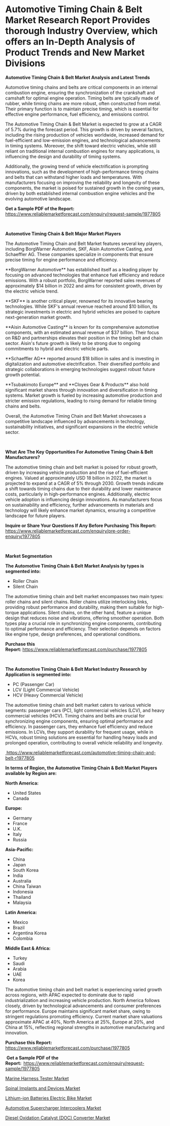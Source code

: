 <p><h1>Automotive Timing Chain & Belt Market Research Report Provides thorough Industry Overview, which offers an In-Depth Analysis of Product Trends and New Market Divisions</h1></p><p><strong>Automotive Timing Chain & Belt Market Analysis and Latest Trends</strong></p>
<p><p>Automotive timing chains and belts are critical components in an internal combustion engine, ensuring the synchronization of the crankshaft and camshaft for optimal engine operation. Timing belts are typically made of rubber, while timing chains are more robust, often constructed from metal. Their primary function is to maintain precise timing, which is essential for effective engine performance, fuel efficiency, and emissions control.</p><p>The Automotive Timing Chain & Belt Market is expected to grow at a CAGR of 5.7% during the forecast period. This growth is driven by several factors, including the rising production of vehicles worldwide, increased demand for fuel-efficient and low-emission engines, and technological advancements in timing systems. Moreover, the shift toward electric vehicles, while still reliant on traditional internal combustion engines for many applications, is influencing the design and durability of timing systems.</p><p>Additionally, the growing trend of vehicle electrification is prompting innovations, such as the development of high-performance timing chains and belts that can withstand higher loads and temperatures. With manufacturers focusing on improving the reliability and longevity of these components, the market is poised for sustained growth in the coming years, driven by both established internal combustion engine vehicles and the evolving automotive landscape.</p></p>
<p><strong>Get a Sample PDF of the Report:&nbsp;</strong> <a href="https://www.reliablemarketforecast.com/enquiry/request-sample/1977805?utm_campaign=1110&utm_medium=2&utm_source=Github&utm_content=ia&utm_term=04112024&utm_id=automotive-timing-chain-belt">https://www.reliablemarketforecast.com/enquiry/request-sample/1977805</a></p>
<p>&nbsp;</p>
<p><strong>Automotive Timing Chain & Belt Major Market Players</strong></p>
<p><p>The Automotive Timing Chain and Belt Market features several key players, including BorgWarner Automotive, SKF, Aisin Automotive Casting, and Schaeffler AG. These companies specialize in components that ensure precise timing for engine performance and efficiency.</p><p>**BorgWarner Automotive** has established itself as a leading player by focusing on advanced technologies that enhance fuel efficiency and reduce emissions. With a robust portfolio, BorgWarner reported sales revenues of approximately $14 billion in 2022 and aims for consistent growth, driven by the electric vehicle trend.</p><p>**SKF** is another critical player, renowned for its innovative bearing technologies. While SKF's annual revenue reached around $10 billion, its strategic investments in electric and hybrid vehicles are poised to capture next-generation market growth.</p><p>**Aisin Automotive Casting** is known for its comprehensive automotive components, with an estimated annual revenue of $37 billion. Their focus on R&D and partnerships elevates their position in the timing belt and chain sector. Aisin's future growth is likely to be strong due to ongoing commitments to hybrid and electric vehicle parts.</p><p>**Schaeffler AG** reported around $18 billion in sales and is investing in digitalization and automotive electrification. Their diversified portfolio and strategic collaborations in emerging technologies suggest robust future growth potential.</p><p>**Tsubakimoto Europe** and **Cloyes Gear & Products** also hold significant market shares through innovation and diversification in timing systems. Market growth is fueled by increasing automotive production and stricter emission regulations, leading to rising demand for reliable timing chains and belts.</p><p>Overall, the Automotive Timing Chain and Belt Market showcases a competitive landscape influenced by advancements in technology, sustainability initiatives, and significant expansions in the electric vehicle sector.</p></p>
<p>&nbsp;</p>
<p><strong>What Are The Key Opportunities For Automotive Timing Chain & Belt Manufacturers?</strong></p>
<p><p>The automotive timing chain and belt market is poised for robust growth, driven by increasing vehicle production and the rise of fuel-efficient engines. Valued at approximately USD 18 billion in 2022, the market is projected to expand at a CAGR of 5% through 2030. Growth trends indicate a shift towards timing chains due to their durability and lower maintenance costs, particularly in high-performance engines. Additionally, electric vehicle adoption is influencing design innovations. As manufacturers focus on sustainability and efficiency, further advancements in materials and technology will likely enhance market dynamics, ensuring a competitive landscape for future players.</p></p>
<p><strong>Inquire or Share Your Questions If Any Before Purchasing This Report:</strong> <a href="https://www.reliablemarketforecast.com/enquiry/pre-order-enquiry/1977805?utm_campaign=1110&utm_medium=2&utm_source=Github&utm_content=ia&utm_term=04112024&utm_id=automotive-timing-chain-belt">https://www.reliablemarketforecast.com/enquiry/pre-order-enquiry/1977805</a></p>
<p>&nbsp;</p>
<p><strong>Market Segmentation</strong></p>
<p><strong>The Automotive Timing Chain & Belt Market Analysis by types is segmented into:</strong></p>
<p><ul><li>Roller Chain</li><li>Silent Chain</li></ul></p>
<p><p>The automotive timing chain and belt market encompasses two main types: roller chains and silent chains. Roller chains utilize interlocking links, providing robust performance and durability, making them suitable for high-torque applications. Silent chains, on the other hand, feature a unique design that reduces noise and vibrations, offering smoother operation. Both types play a crucial role in synchronizing engine components, contributing to optimal performance and efficiency. Their selection depends on factors like engine type, design preferences, and operational conditions.</p></p>
<p><strong>Purchase this Report:&nbsp;</strong><a href="https://www.reliablemarketforecast.com/purchase/1977805?utm_campaign=1110&utm_medium=2&utm_source=Github&utm_content=ia&utm_term=04112024&utm_id=automotive-timing-chain-belt">https://www.reliablemarketforecast.com/purchase/1977805</a></p>
<p>&nbsp;</p>
<p><strong>The Automotive Timing Chain & Belt Market Industry Research by Application is segmented into:</strong></p>
<p><ul><li>PC (Passenger Car)</li><li>LCV (Light Commercial Vehicle)</li><li>HCV (Heavy Commercial Vehicle)</li></ul></p>
<p><p>The automotive timing chain and belt market caters to various vehicle segments: passenger cars (PC), light commercial vehicles (LCV), and heavy commercial vehicles (HCV). Timing chains and belts are crucial for synchronizing engine components, ensuring optimal performance and efficiency. In passenger cars, they enhance fuel efficiency and reduce emissions. In LCVs, they support durability for frequent usage, while in HCVs, robust timing solutions are essential for handling heavy loads and prolonged operation, contributing to overall vehicle reliability and longevity.</p></p>
<p><a href="https://www.reliablemarketforecast.com/automotive-timing-chain-and-belt-r1977805?utm_campaign=1110&utm_medium=2&utm_source=Github&utm_content=ia&utm_term=04112024&utm_id=automotive-timing-chain-belt">&nbsp;https://www.reliablemarketforecast.com/automotive-timing-chain-and-belt-r1977805</a></p>
<p><strong>In terms of Region, the Automotive Timing Chain & Belt Market Players available by Region are:</strong></p>
<p>
    <p> <strong> North America: </strong>
        <ul>
            <li>United States</li>
            <li>Canada</li>
        </ul>
        </p> 
    <p> <strong> Europe: </strong>
        <ul>
            <li>Germany</li>
            <li>France</li>
            <li>U.K.</li>
            <li>Italy</li>
            <li>Russia</li>
        </ul>
        </p> 
    <p> <strong> Asia-Pacific: </strong>
        <ul>
            <li>China</li>
            <li>Japan</li>
            <li>South Korea</li>
            <li>India</li>
            <li>Australia</li>
            <li>China Taiwan</li>
            <li>Indonesia</li>
            <li>Thailand</li>
            <li>Malaysia</li>
        </ul>
        </p> 
    <p> <strong> Latin America: </strong>
        <ul>
            <li>Mexico</li>
            <li>Brazil</li>
            <li>Argentina Korea</li>
            <li>Colombia</li>
        </ul>
        </p> 
    <p> <strong> Middle East & Africa: </strong>
        <ul>
            <li>Turkey</li>
            <li>Saudi</li>
            <li>Arabia</li>
            <li>UAE</li>
            <li>Korea</li>
        </ul>
    </p>
    </p>
<p><p>The automotive timing chain and belt market is experiencing varied growth across regions, with APAC expected to dominate due to rapid industrialization and increasing vehicle production. North America follows closely, driven by technological advancements and consumer preferences for performance. Europe maintains significant market share, owing to stringent regulations promoting efficiency. Current market share valuations approximate APAC at 40%, North America at 25%, Europe at 20%, and China at 15%, reflecting regional strengths in automotive manufacturing and innovation. </p></p>
<p><strong>Purchase this Report: </strong><a href="https://www.reliablemarketforecast.com/purchase/1977805?utm_campaign=1110&utm_medium=2&utm_source=Github&utm_content=ia&utm_term=04112024&utm_id=automotive-timing-chain-belt">https://www.reliablemarketforecast.com/purchase/1977805</a></p>
<p>&nbsp;<strong>Get a Sample PDF of the Report:&nbsp;&nbsp;</strong><a href="https://www.reliablemarketforecast.com/enquiry/request-sample/1977805?utm_campaign=1110&utm_medium=2&utm_source=Github&utm_content=ia&utm_term=04112024&utm_id=automotive-timing-chain-belt">https://www.reliablemarketforecast.com/enquiry/request-sample/1977805</a></p>
<p><strong></strong></p>
<p><p><a href="https://github.com/wydramppetrox/Market-Research-Report-List-1/blob/main/marine-harness-tester-market.md?utm_campaign=1110&utm_medium=2&utm_source=Github&utm_content=ia&utm_term=04112024&utm_id=automotive-timing-chain-belt">Marine Harness Tester Market</a></p><p><a href="https://issuu.com/reportprime-2/docs/spinal-implants-and-devices-market-_3cb2d78abc623b?utm_campaign=1110&utm_medium=2&utm_source=Github&utm_content=ia&utm_term=04112024&utm_id=automotive-timing-chain-belt">Spinal Implants and Devices Market</a></p><p><a href="https://github.com/janelbaub6/Market-Research-Report-List-1/blob/main/lithium-ion-batteries-electric-bike-market.md?utm_campaign=1110&utm_medium=2&utm_source=Github&utm_content=ia&utm_term=04112024&utm_id=automotive-timing-chain-belt">Lithium-ion Batteries Electric Bike Market</a></p><p><a href="https://github.com/lakeishabuahb/Market-Research-Report-List-1/blob/main/automotive-supercharger-intercoolers-market.md?utm_campaign=1110&utm_medium=2&utm_source=Github&utm_content=ia&utm_term=04112024&utm_id=automotive-timing-chain-belt">Automotive Supercharger Intercoolers Market</a></p><p><a href="https://github.com/sandygraoj2/Market-Research-Report-List-1/blob/main/diesel-oxidation-catalyst-doc-converter-market.md?utm_campaign=1110&utm_medium=2&utm_source=Github&utm_content=ia&utm_term=04112024&utm_id=automotive-timing-chain-belt">Diesel Oxidation Catalyst (DOC) Converter Market</a></p></p>